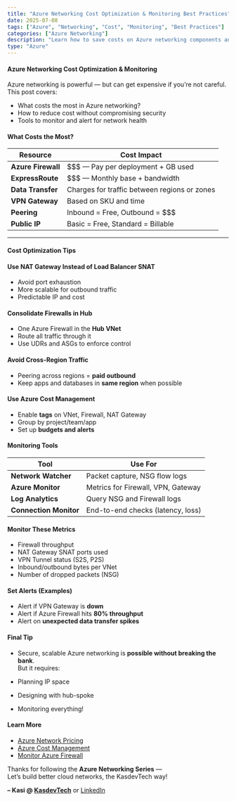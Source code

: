 ```yaml
---
title: "Azure Networking Cost Optimization & Monitoring Best Practices"
date: 2025-07-08
tags: ["Azure", "Networking", "Cost", "Monitoring", "Best Practices"]
categories: ["Azure Networking"]
description: "Learn how to save costs on Azure networking components and monitor key metrics for VNet health, Firewall, and bandwidth usage."
type: "Azure"
---
```


#### Azure Networking Cost Optimization & Monitoring

Azure networking is powerful — but can get expensive if you’re not careful.  
This post covers:

-  What costs the most in Azure networking?
-  How to reduce cost without compromising security
-  Tools to monitor and alert for network health



#### What Costs the Most?

| Resource             | Cost Impact                        |
|----------------------|-------------------------------------|
| **Azure Firewall**   | $$$ — Pay per deployment + GB used |
| **ExpressRoute**     | $$$ — Monthly base + bandwidth     |
| **Data Transfer**    | Charges for traffic between regions or zones |
| **VPN Gateway**      | Based on SKU and time              |
| **Peering**          | Inbound = Free, Outbound = $$$     |
| **Public IP**        | Basic = Free, Standard = Billable  |

---

#### Cost Optimization Tips

#### Use NAT Gateway Instead of Load Balancer SNAT

- Avoid port exhaustion
- More scalable for outbound traffic
- Predictable IP and cost

#### Consolidate Firewalls in Hub

- One Azure Firewall in the **Hub VNet**
- Route all traffic through it
- Use UDRs and ASGs to enforce control

#### Avoid Cross-Region Traffic

- Peering across regions = **paid outbound**
- Keep apps and databases in **same region** when possible

#### Use Azure Cost Management

- Enable **tags** on VNet, Firewall, NAT Gateway
- Group by project/team/app
- Set up **budgets and alerts**



#### Monitoring Tools

| Tool                   | Use For                            |
|------------------------|------------------------------------|
| **Network Watcher**    | Packet capture, NSG flow logs      |
| **Azure Monitor**      | Metrics for Firewall, VPN, Gateway |
| **Log Analytics**      | Query NSG and Firewall logs        |
| **Connection Monitor** | End-to-end checks (latency, loss)  |



#### Monitor These Metrics

- Firewall throughput
- NAT Gateway SNAT ports used
- VPN Tunnel status (S2S, P2S)
- Inbound/outbound bytes per VNet
- Number of dropped packets (NSG)



#### Set Alerts (Examples)

- Alert if VPN Gateway is **down**
- Alert if Azure Firewall hits **80% throughput**
- Alert on **unexpected data transfer spikes**



#### Final Tip

- Secure, scalable Azure networking is **possible without breaking the bank**.  
But it requires:

- Planning IP space
- Designing with hub-spoke
- Monitoring everything!


#### Learn More

- [Azure Network Pricing](https://azure.microsoft.com/en-in/pricing/details/bandwidth/)
- [Azure Cost Management](https://learn.microsoft.com/en-us/azure/cost-management-billing/overview)
- [Monitor Azure Firewall](https://learn.microsoft.com/en-us/azure/firewall/logs-and-metrics)

Thanks for following the **Azure Networking Series** —  
Let’s build better cloud networks, the KasdevTech way!

**– Kasi @ [KasdevTech](https://kasdevtech.com)** or [LinkedIn](https://www.linkedin.com/in/kasi-suresh-992675177/)
